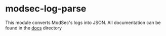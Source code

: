 # modsec-log-parse
This module converts ModSec's logs into JSON. All documentation can be found in the [docs](./docs) 
directory
